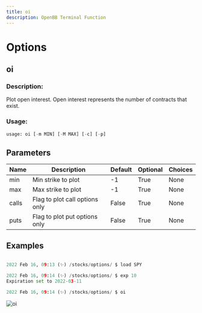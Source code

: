 ```yaml
---
title: oi
description: OpenBB Terminal Function
---
```


# Options

## oi

### Description: 

Plot open interest. Open interest represents the number of contracts that exist.

### Usage: 
```python
usage: oi [-m MIN] [-M MAX] [-c] [-p]
```

## Parameters

| Name | Description | Default | Optional | Choices |
| ---- | ----------- | ------- | -------- | ------- |
| min | Min strike to plot | -1 | True | None |
| max | Max strike to plot | -1 | True | None |
| calls | Flag to plot call options only | False | True | None |
| puts | Flag to plot put options only | False | True | None |


## Examples

```python

2022 Feb 16, 09:13 (✨) /stocks/options/ $ load SPY

2022 Feb 16, 09:14 (✨) /stocks/options/ $ exp 10
Expiration set to 2022-03-11

2022 Feb 16, 09:14 (✨) /stocks/options/ $ oi

```

![oi](https://user-images.githubusercontent.com/46355364/154282811-b8b7d36b-2e4e-44c0-8026-b244d97a8608.png)

